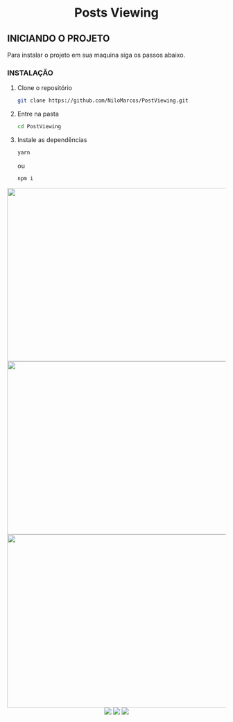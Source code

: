  <h1 align="center">Posts Viewing</h1>

<!-- Getting Started -->
## INICIANDO O PROJETO

Para instalar o projeto em sua maquina siga os passos abaixo.

### INSTALAÇÃO

1. Clone o repositório

   ```sh
   git clone https://github.com/NiloMarcos/PostViewing.git
   ```

2. Entre na pasta

   ```sh
   cd PostViewing
   ```

3. Instale as dependências

   ```sh
   yarn
   ```

   ou

   ```sh
   npm i
   ```

<div align="center">
   <img width="800" height="400" src="src/assets/Desktop1.png">
   <img width="800" height="400" src="src/assets/Desktop2.png">
   <img width="800" height="400" src="src/assets/Desktop3.png">
</div>

<div align="center">
   <img src="src/assets/Mobile1.png">
   <img src="src/assets/Mobile2.png">
   <img src="src/assets/Mobile3.png">
</div>
